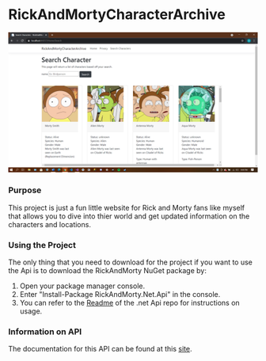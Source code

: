 # RickAndMortyCharacterArchive

![Screenshot of character search results in webpage](Images/ReadMePic.png)

### Purpose

This project is just a fun little website for Rick and Morty fans like myself that allows
you to dive into thier world and get updated information on the characters and locations.

### Using the Project

The only thing that you need to download for the project if you want to use the Api is to download the
RickAndMorty NuGet package by:
1. Open your package manager console.
2. Enter "Install-Package RickAndMorty.Net.Api" in the console.
3. You can refer to the [Readme](https://github.com/Carlj28/RickAndMorty.Net.Api) of the .net Api repo for instructions on usage.

### Information on API
The documentation for this API can be found at this [site](https://rickandmortyapi.com/).
